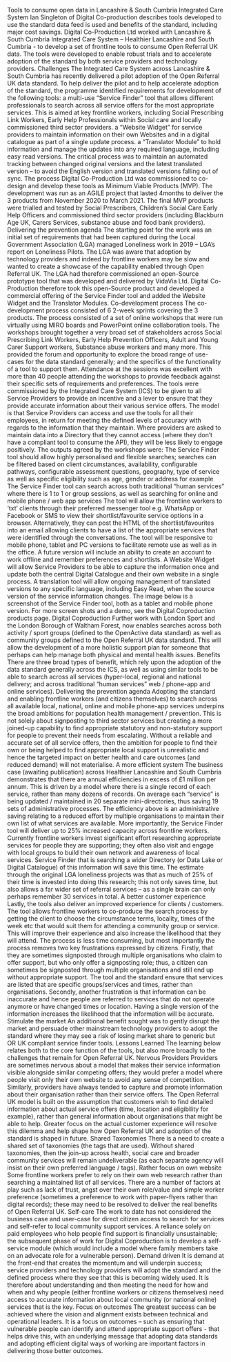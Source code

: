 Tools to consume open data in Lancashire & South Cumbria Integrated Care System
Ian Singleton of Digital Co-production describes tools developed to use the standard data feed is used and benefits of the standard, including major cost savings.
Digital Co-Production Ltd worked with Lancashire & South Cumbria Integrated Care System – Healthier Lancashire and South Cumbria - to develop a set of frontline tools to consume Open Referral UK data. The tools were developed to enable robust trials and to accelerate adoption of the standard by both service providers and technology providers.
Challenges
The Integrated Care System across Lancashire & South Cumbria has recently delivered a pilot adoption of the Open Referral UK data standard. To help deliver the pilot and to help accelerate adoption of the standard, the programme identified requirements for development of the following tools:
a multi-use “Service Finder” tool that allows different professionals to search across all service offers for the most appropriate services. This is aimed at key frontline workers, including Social Prescribing Link Workers, Early Help Professionals within Social care and locally commissioned third sector providers. 
a “Website Widget” for service providers to maintain information on their own Websites and in a digital catalogue as part of a single update process.
a “Translator Module” to hold information and manage the updates into any required language, including easy read versions. The critical process was to maintain an automated tracking between changed original versions and the latest translated version – to avoid the English version and translated versions falling out of sync.
The process
Digital Co-Production Ltd was commissioned to co-design and develop these tools as Minimum Viable Products (MVP). The development was run as an AGILE project that lasted 4months to deliver the 3 products from November 2020 to March 2021. The final MVP products were trialled and tested by Social Prescribers, Children’s Social Care Early Help Officers and commissioned third sector providers (including Blackburn Age UK, Carers Services, substance abuse and food bank providers).
Delivering the prevention agenda
The starting point for the work was an initial set of requirements that had been captured during the Local Government Association (LGA) managed Loneliness work in 2019 – LGA’s report on Loneliness Pilots. The LGA was aware that adoption by technology providers and indeed by frontline workers may be slow and wanted to create a showcase of the capability enabled through Open Referral UK. The LGA had therefore commissioned an open-Source prototype tool that was developed and delivered by VidaVia Ltd. Digital Co-Production therefore took this open-Source product and developed a commercial offering of the Service Finder tool and added the Website Widget and the Translator Modules.
Co-development process
The co-development process consisted of 6 2-week sprints covering the 3 products. The process consisted of a set of online workshops that were run virtually using MIRO boards and PowerPoint online collaboration tools. 
The workshops brought together a very broad set of stakeholders across Social Prescribing Link Workers, Early Help Prevention Officers, Adult and Young Carer Support workers, Substance abuse workers and many more. This provided the forum and opportunity to explore the broad range of use-cases for the data standard generally; and the specifics of the functionality of a tool to support them. 
Attendance at the sessions was excellent with more than 40 people attending the workshops to provide feedback against their specific sets of requirements and preferences. The tools were commissioned by the Integrated Care System (ICS) to be given to all Service Providers to provide an incentive and a lever to ensure that they provide accurate information about their various service offers. 
The model is that Service Providers can access and use the tools for all their employees, in return for meeting the defined levels of accuracy with regards to the information that they maintain. Where providers are asked to maintain data into a Directory that they cannot access (where they don’t have a compliant tool to consume the API), they will be less likely to engage positively.
The outputs agreed by the workshops were:
The Service Finder tool should allow highly personalised and flexible searches; searches can be filtered based on client circumstances, availability, configurable pathways, configurable assessment questions, geography, type of service as well as specific eligibility such as age, gender or address for example
The Service Finder tool can search across both traditional “human services” where there is 1 to 1 or group sessions, as well as searching for online and mobile phone / web app services
The tool will allow the frontline workers to ‘txt’ clients through their preferred messenger tool e.g. WhatsApp or Facebook or SMS to view their shortlist/favourite service options in a browser. Alternatively, they can post the HTML of the shortlist/favourites into an email allowing clients to have a list of the appropriate services that were identified through the conversations.
The tool will be responsive to mobile phone, tablet and PC versions to facilitate remote use as well as in the office. A future version will include an ability to create an account to work offline and remember preferences and shortlists.
A Website Widget will allow Service Providers to be able to capture the information once and update both the central Digital Catalogue and their own website in a single process.
A translation tool will allow ongoing management of translated versions to any specific language, including Easy Read, when the source version of the service information changes.
The image below is a screenshot of the Service Finder tool, both as a tablet and mobile phone version. For more screen shots and a demo, see the Digital Coproduction products page.
Digital Coproduction
Further work with London Sport and the London Borough of Waltham Forest, now enables searches across both activity / sport groups (defined to the OpenActive data standard) as well as community groups defined to the Open Referral UK data standard. This will allow the development of a more holistic support plan for someone that perhaps can help manage both physical and mental health issues.
Benefits
There are three broad types of benefit, which rely upon the adoption of the data standard generally across the ICS, as well as using similar tools to be able to search across all services (hyper-local, regional and national delivery; and across traditional “human services” web / phone-app and online services).
Delivering the prevention agenda 
Adopting the standard and enabling frontline workers (and citizens themselves) to search across all available local, national, online and mobile phone-app services underpins the broad ambitions for population health management / prevention. This is not solely about signposting to third sector services but creating a more joined-up capability to find appropriate statutory and non-statutory support for people to prevent their needs from escalating. Without a reliable and accurate set of all service offers, then the ambition for people to find their own or being helped to find appropriate local support is unrealistic and hence the targeted impact on better health and care outcomes (and reduced demand) will not materialise.
A more efficient system
The business case (awaiting publication) across Healthier Lancashire and South Cumbria demonstrates that there are annual efficiencies in excess of £1 million per annum. This is driven by a model where there is a single record of each service, rather than many dozens of records. On average each “service” is being updated / maintained in 20 separate mini-directories, thus saving 19 sets of administrative processes.
The efficiency above is an administrative saving relating to a reduced effort by multiple organisations to maintain their own list of what services are available. More importantly, the Service Finder tool will deliver up to 25% increased capacity across frontline workers. Currently frontline workers invest significant effort researching appropriate services for people they are supporting; they often also visit and engage with local groups to build their own network and awareness of local services. Service Finder that is searching a wider Directory (or Data Lake or Digital Catalogue) of this information will save this time. The estimate through the original LGA loneliness projects was that as much of 25% of their time is invested into doing this research; this not only saves time, but also allows a far wider set of referral services – as a single brain can only perhaps remember 30 services in total. 
A better customer experience
Lastly, the tools also deliver an improved experience for clients / customers. The tool allows frontline workers to co-produce the search process by getting the client to choose the circumstance terms, locality, times of the week etc that would suit them for attending a community group or service. This will improve their experience and also increase the likelihood that they will attend. The process is less time consuming, but most importantly the process removes two key frustrations expressed by citizens. 
Firstly, that they are sometimes signposted through multiple organisations who claim to offer support, but who only offer a signposting role; thus, a citizen can sometimes be signposted through multiple organisations and still end up without appropriate support. The tool and the standard ensure that services are listed that are specific groups/services and times, rather than organisations.
Secondly, another frustration is that information can be inaccurate and hence people are referred to services that do not operate anymore or have changed times or location. Having a single version of the information increases the likelihood that the information will be accurate.
Stimulate the market
An additional benefit sought was to gently disrupt the market and persuade other mainstream technology providers to adopt the standard where they may see a risk of losing market share to generic but OR UK compliant service finder tools.
Lessons Learned
The learning below relates both to the core function of the tools, but also more broadly to the challenges that remain for Open Referral UK.
Nervous Providers
Providers are sometimes nervous about a model that makes their service information visible alongside similar competing offers; they would prefer a model where people visit only their own website to avoid any sense of competition. Similarly, providers have always tended to capture and promote information about their organisation rather than their service offers. The Open Referral UK model is built on the assumption that customers wish to find detailed information about actual service offers (time, location and eligibility for example), rather than general information about organisations that might be able to help. Greater focus on the actual customer experience will resolve this dilemma and help shape how Open Referral UK and adoption of the standard is shaped in future. 
Shared Taxonomies
There is a need to create a shared set of taxonomies (the tags that are used). Without shared taxonomies, then the join-up across health, social care and broader community services will remain undeliverable (as each separate agency will insist on their own preferred language / tags). 
Rather focus on own website
Some frontline workers prefer to rely on their own web research rather than searching a maintained list of all services. There are a number of factors at play such as lack of trust, angst over their own role/value and simple worker preference (sometimes a preference to work with paper-flyers rather than digital records); these may need to be resolved to deliver the real benefits of Open Referral UK. 
Self-care
The work to date has not considered the business case and user-case for direct citizen access to search for services and self-refer to local community support services. A reliance solely on paid employees who help people find support is financially unsustainable; the subsequent phase of work for Digital Coproduction is to develop a self-service module (which would include a model where family members take on an advocate role for a vulnerable person).
Demand driven
It is demand at the front-end that creates the momentum and will underpin success; service providers and technology providers will adopt the standard and the defined process where they see that this is becoming widely used. It is therefore about understanding and then meeting the need for how and when and why people (either frontline workers or citizens themselves) need access to accurate information about local community (or national online) services that is the key. 
Focus on outcomes
The greatest success can be achieved where the vision and alignment exists between technical and operational leaders. It is a focus on outcomes – such as ensuring that vulnerable people can identify and attend appropriate support offers - that helps drive this, with an underlying message that adopting data standards and adopting efficient digital ways of working are important factors in delivering those better outcomes.
